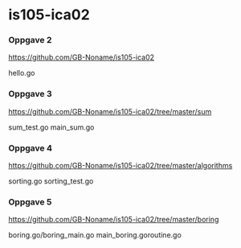 # is105-ica02


### Oppgave 2 
https://github.com/GB-Noname/is105-ica02

hello.go 

### Oppgave 3 
https://github.com/GB-Noname/is105-ica02/tree/master/sum

sum_test.go 
main_sum.go

### Oppgave 4
https://github.com/GB-Noname/is105-ica02/tree/master/algorithms

sorting.go
sorting_test.go

### Oppgave 5 
https://github.com/GB-Noname/is105-ica02/tree/master/boring

boring.go/boring_main.go
main_boring.goroutine.go


